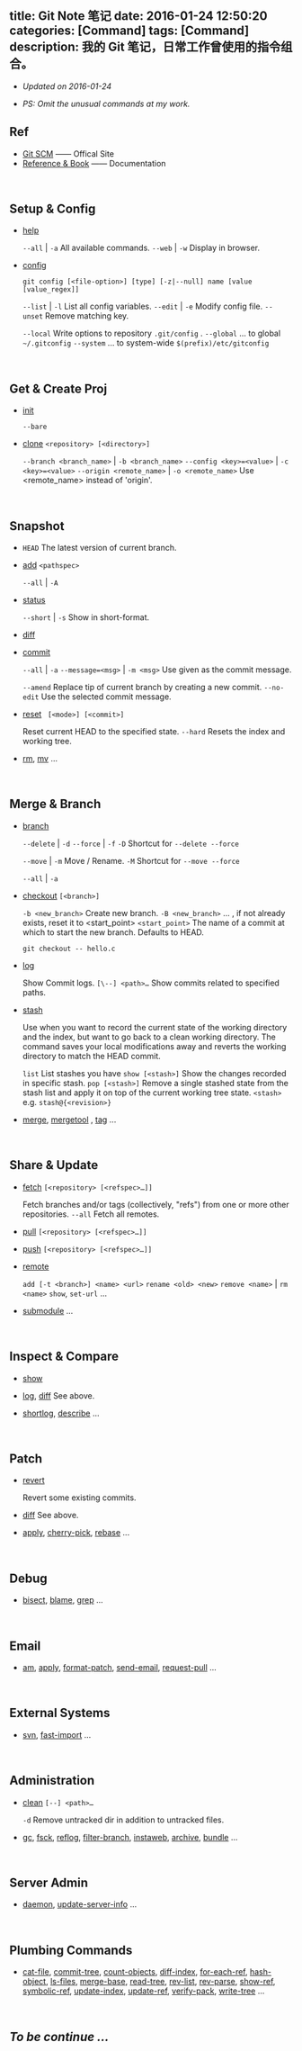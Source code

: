 title: Git Note 笔记
date: 2016-01-24 12:50:20
categories: [Command]
tags: [Command]
description: 我的 Git 笔记，日常工作曾使用的指令组合。
---

- *Updated on 2016-01-24*

- *PS: Omit the unusual commands at my work.*

## Ref

- [Git SCM](http://git-scm.com/) —— Offical Site
- [Reference & Book](http://git-scm.com/doc) —— Documentation

<br/>

## Setup & Config

- [help](http://git-scm.com/docs/git-help)

	`--all` | `-a` All available commands.
	`--web` | `-w` Display in browser.

- [config](http://git-scm.com/docs/git-config)

	`git config [<file-option>] [type] [-z|--null] name [value [value_regex]]`

	`--list` | `-l` List all config variables.
	`--edit` | `-e` Modify config file.
	`--unset` Remove matching key.

	`--local` Write options to repository `.git/config` .
	`--global` ... to global `~/.gitconfig`
	`--system` ... to system-wide `$(prefix)/etc/gitconfig`

<br/>

## Get & Create Proj

- [init](http://git-scm.com/docs/git-init)

	`--bare`

- [clone](http://git-scm.com/docs/git-clone) `<repository> [<directory>]`

	`--branch <branch_name>` | `-b <branch_name>`
	`--config <key>=<value>` | `-c <key>=<value>`
	`--origin <remote_name>` | `-o <remote_name>` Use &lt;remote_name&gt; instead of 'origin'.

<br/>

## Snapshot

- `HEAD` The latest version of current branch.

- [add](http://git-scm.com/docs/git-add) `<pathspec>`

	`--all` | `-A`

- [status](http://git-scm.com/docs/git-status)

	`--short` | `-s` Show in short-format.

- [diff](http://git-scm.com/docs/git-diff)

- [commit](http://git-scm.com/docs/git-commit)

	`--all` | `-a`
	`--message=<msg>` | `-m <msg>` Use given <msg> as the commit message.
 
	`--amend` Replace tip of current branch by creating a new commit.
	`--no-edit` Use the selected commit message.

- [reset](http://git-scm.com/docs/git-reset) ` [<mode>] [<commit>]`

	Reset current HEAD to the specified state.
	`--hard` Resets the index and working tree.

- [rm](http://git-scm.com/docs/git-rm), [mv](http://git-scm.com/docs/git-mv) ...

<br/>

## Merge & Branch

- [branch](http://git-scm.com/docs/git-branch)

	`--delete` | `-d`
	`--force` | `-f`
	`-D` Shortcut for `--delete --force`

	`--move` | `-m` Move / Rename.
	`-M` Shortcut for `--move --force`

	`--all` | `-a`

- [checkout](http://git-scm.com/docs/git-checkout) `[<branch>]`

	`-b <new_branch>` Create new branch.
	`-B <new_branch>` ... , if not already exists, reset it to &lt;start_point&gt;
	`<start_point>` The name of a commit at which to start the new branch. Defaults to HEAD.

	`git checkout -- hello.c` 

- [log](http://git-scm.com/docs/git-log)

	Show Commit logs.
	 `[\--] <path>…​` Show commits related to specified paths.

- [stash](http://git-scm.com/docs/git-stash)

	Use when you want to record the current state of the working directory and the index, but want to go back to a clean working directory.
	The command saves your local modifications away and reverts the working directory to match the HEAD commit.

	`list` List stashes you have
	`show [<stash>]` Show the changes recorded in specific stash.
	`pop [<stash>]` Remove a single stashed state from the stash list and apply it on top of the current working tree state.
	`<stash>` e.g. `stash@{<revision>}`

- [merge](http://git-scm.com/docs/git-merge), [mergetool](http://git-scm.com/docs/git-mergetool) , [tag](http://git-scm.com/docs/git-tag) ... 
<br/>

## Share & Update

- [fetch](http://git-scm.com/docs/git-fetch) `[<repository> [<refspec>…​]]`

	Fetch branches and/or tags (collectively, "refs") from one or more other repositories.
	`--all` Fetch all remotes.

- [pull](http://git-scm.com/docs/git-pull) `[<repository> [<refspec>…​]]`

- [push](http://git-scm.com/docs/git-push) `[<repository> [<refspec>…​]]`

- [remote](http://git-scm.com/docs/git-remote)

	`add [-t <branch>] <name> <url>`
	`rename <old> <new>`
	`remove <name>` | `rm <name>`
	`show`, `set-url` ...

- [submodule](http://git-scm.com/docs/git-submodule) ...

<br/>

## Inspect & Compare

- [show](http://git-scm.com/docs/git-show)

- [log](http://git-scm.com/docs/git-log), [diff](http://git-scm.com/docs/git-diff) See above.

- [shortlog](http://git-scm.com/docs/git-shortlog), [describe](http://git-scm.com/docs/git-describe) ...

<br/>

## Patch

- [revert](http://git-scm.com/docs/git-revert)

	Revert some existing commits.

- [diff](http://git-scm.com/docs/git-diff) See above.

- [apply](http://git-scm.com/docs/git-apply), [cherry-pick](http://git-scm.com/docs/git-cherry-pick), [rebase](http://git-scm.com/docs/git-rebase) ...

<br/>

## Debug

- [bisect](http://git-scm.com/docs/git-bisect), [blame](http://git-scm.com/docs/git-blame), [grep](http://git-scm.com/docs/git-grep) ...

<br/>

## Email

- [am](http://git-scm.com/docs/git-am), [apply](http://git-scm.com/docs/git-apply), [format-patch](http://git-scm.com/docs/git-format-patch), [send-email](http://git-scm.com/docs/git-send-email), [request-pull](http://git-scm.com/docs/git-request-pull) ...

<br/>

## External Systems

- [svn](http://git-scm.com/docs/git-svn), [fast-import](http://git-scm.com/docs/git-fast-import) ...

<br/>

## Administration

- [clean](http://git-scm.com/docs/git-clean) `[--] <path>…​`

	`-d` Remove untracked dir in addition to untracked files.

- [gc](http://git-scm.com/docs/git-gc), [fsck](http://git-scm.com/docs/git-fsck), [reflog](http://git-scm.com/docs/git-reflog), [filter-branch](http://git-scm.com/docs/git-filter-branch), [instaweb](http://git-scm.com/docs/git-instaweb), [archive](http://git-scm.com/docs/git-archive), [bundle](http://git-scm.com/docs/git-bundle) ...

<br/>

## Server Admin

- [daemon](http://git-scm.com/docs/git-daemon), [update-server-info](http://git-scm.com/docs/git-update-server-info) ...

<br/>

## Plumbing Commands

- [cat-file](http://git-scm.com/docs/git-cat-file), [commit-tree](http://git-scm.com/docs/git-commit-tree), [count-objects](http://git-scm.com/docs/git-count-objects), [diff-index](http://git-scm.com/docs/git-diff-index), [for-each-ref](http://git-scm.com/docs/git-for-each-ref), [hash-object](http://git-scm.com/docs/git-hash-object), [ls-files](http://git-scm.com/docs/git-ls-files), [merge-base](http://git-scm.com/docs/git-merge-base), [read-tree](http://git-scm.com/docs/git-read-tree), [rev-list](http://git-scm.com/docs/git-rev-list), [rev-parse](http://git-scm.com/docs/git-rev-parse), [show-ref](http://git-scm.com/docs/git-show-ref), [symbolic-ref](http://git-scm.com/docs/git-symbolic-ref), [update-index](http://git-scm.com/docs/git-update-index), [update-ref](http://git-scm.com/docs/git-update-ref), [verify-pack](http://git-scm.com/docs/git-verify-pack), [write-tree](http://git-scm.com/docs/git-write-tree) ...

<br/>

## *To be continue ...*

<br/>

